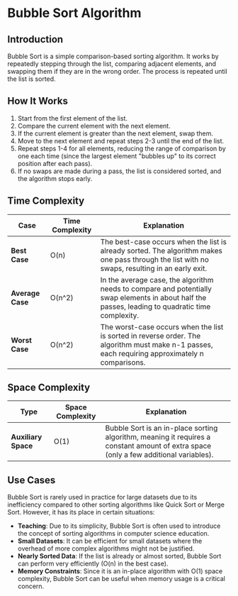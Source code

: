 # Bubble Sort Algorithm

## Introduction

Bubble Sort is a simple comparison-based sorting algorithm. It works by repeatedly stepping through the list, comparing adjacent elements, and swapping them if they are in the wrong order. The process is repeated until the list is sorted.

## How It Works

1. Start from the first element of the list.
2. Compare the current element with the next element.
3. If the current element is greater than the next element, swap them.
4. Move to the next element and repeat steps 2-3 until the end of the list.
5. Repeat steps 1-4 for all elements, reducing the range of comparison by one each time (since the largest element "bubbles up" to its correct position after each pass).
6. If no swaps are made during a pass, the list is considered sorted, and the algorithm stops early.

## Time Complexity

| Case             | Time Complexity | Explanation                                                                                                                                       |
| ---------------- | --------------- | ------------------------------------------------------------------------------------------------------------------------------------------------- |
| **Best Case**    | O(n)            | The best-case occurs when the list is already sorted. The algorithm makes one pass through the list with no swaps, resulting in an early exit.    |
| **Average Case** | O(n^2)          | In the average case, the algorithm needs to compare and potentially swap elements in about half the passes, leading to quadratic time complexity. |
| **Worst Case**   | O(n^2)          | The worst-case occurs when the list is sorted in reverse order. The algorithm must make n-1 passes, each requiring approximately n comparisons.   |

## Space Complexity

| Type                | Space Complexity | Explanation                                                                                                                           |
| ------------------- | ---------------- | ------------------------------------------------------------------------------------------------------------------------------------- |
| **Auxiliary Space** | O(1)             | Bubble Sort is an in-place sorting algorithm, meaning it requires a constant amount of extra space (only a few additional variables). |

## Use Cases

Bubble Sort is rarely used in practice for large datasets due to its inefficiency compared to other sorting algorithms like Quick Sort or Merge Sort. However, it has its place in certain situations:

- **Teaching**: Due to its simplicity, Bubble Sort is often used to introduce the concept of sorting algorithms in computer science education.
- **Small Datasets**: It can be efficient for small datasets where the overhead of more complex algorithms might not be justified.
- **Nearly Sorted Data**: If the list is already or almost sorted, Bubble Sort can perform very efficiently (O(n) in the best case).
- **Memory Constraints**: Since it is an in-place algorithm with O(1) space complexity, Bubble Sort can be useful when memory usage is a critical concern.
